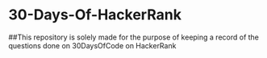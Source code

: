 # 30-Days-Of-HackerRank

##This repository is solely made for the purpose of keeping a record of the questions done on 30DaysOfCode on HackerRank

